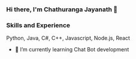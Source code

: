 ### Hi there, I'm Chathuranga Jayanath 👋


### Skills and Experience
Python, Java, C#, C++, Javascript, Node.js, React

- 🌱 I’m currently learning Chat Bot development
<!--
**chathuranga-jayanath-99/chathuranga-jayanath-99** is a ✨ _special_ ✨ repository because its `README.md` (this file) appears on your GitHub profile.

Here are some ideas to get you started:

- 🔭 I’m currently working on ...
- 🌱 I’m currently learning ...
- 👯 I’m looking to collaborate on ...
- 🤔 I’m looking for help with ...
- 💬 Ask me about ...
- 📫 How to reach me: ...
- 😄 Pronouns: ...
- ⚡ Fun fact: ...
-->
